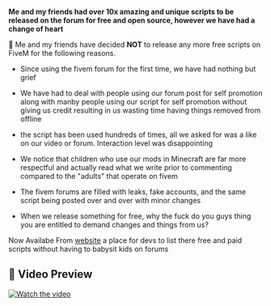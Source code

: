 **Me and my friends had over 10x amazing and unique scripts to be released on the forum for free and open source, however we have had a change of heart**

:no_entry_sign:  Me and my friends have decided **NOT** to release any more free scripts on FiveM for the following reasons.

- Since using the fivem forum for the first time, we have had nothing but grief

- We have had to deal with people using our forum post for self promotion along with manby people using our script for self promotion without giving us credit resulting in us wasting time having things removed from offline

- the script has been used hundreds of times, all we asked for was a like on our video or forum. Interaction level was disappointing 

- We notice that children who use our mods in Minecraft are far more respectful and actually read what we write prior to commenting compared to the "adults" that operate on fivem

- The fivem forums are filled with leaks, fake accounts, and the same script being posted over and over with minor changes 

- When we release something for free, why the fuck do you guys thing you are entitled to demand changes and things from us?

Now Availabe From [website](https://www.5mservers.com/) a place for devs to list there free and paid scripts without having to babysit kids on forums



## 🎥 Video Preview  
[![Watch the video](https://img.youtube.com/vi/1dGEOo7pZa8/maxresdefault.jpg)](https://www.youtube.com/watch?v=1dGEOo7pZa8)  


